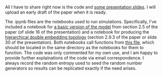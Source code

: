 All I have to share right now is the code and [some presentation slides](https://github.com/nathanlgabriel/social_identity_signaling/blob/main/gid03_presentation05.pdf). I will upload an early draft of the paper when it is ready.



The .ipynb files are the notebooks used to run simulations. Specifically, I've included a notebook for [a basic version of the model](https://github.com/nathanlgabriel/social_identity_signaling/blob/main/genBS_v0055k_assort_repNOexec_sm_sweep_Merced_top212signals-Copy1.ipynb) from section 2.5 of the paper (of slide 16 of the presentation) and a notebook for producing the [hierarchical double embedding topology](https://github.com/nathanlgabriel/social_identity_signaling/blob/main/genBS_v0055k_repEXEC_sm_sweep_Merced_topC-Copy17.ipynb) (section 2.9.3 of the paper or slide 30 of the presentation). Both notebooks call functions from [this file](https://github.com/nathanlgabriel/social_identity_signaling/blob/main/FNs_genBachStravinsky_v0055k_assort_rep_execNULLsig_SMARTmutation.py), which should be located in the same directory as the notebooks for them to function. The code was only commented for my own use, and I am happy to provide further explainations of the code via email correspondence. I always record the random entropy used to seed the random number generators so results can be replicated exactly if the need arises.
